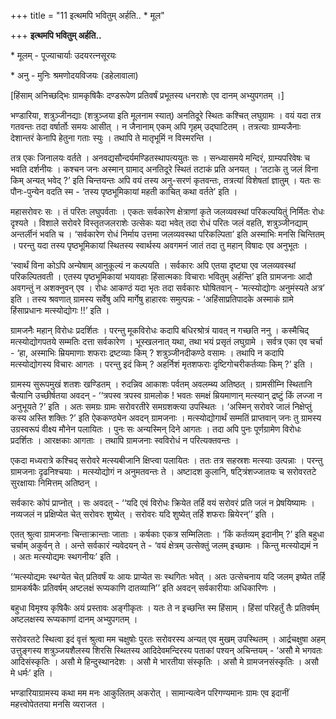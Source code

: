 +++
title = "11 इत्थमपि भवितुम् अर्हति.. * मूल"

+++
**इत्थमपि भवितुम् अर्हति..**

\* मूलम् - पूज्याचार्याः उदयरत्नसूरयः

\* अनु - मुनिः श्रमणोदयविजयः (डहेलावाला)

\[हिंसाम् अनिच्छद्भिः ग्रामकृषिकैः दण्डरूपेण प्रतिवर्षं प्रभूतस्य धनराशेः एव दानम् अभ्युपगतम् ।\]

भण्डारिया, शत्रुञ्जीनद्याः (शत्रुञ्जया इति मूलनाम स्यात्) अनतिदूरे स्थितः कश्चित् लघुग्रामः । वयं यदा तत्र गतवन्तः तदा वर्षार्तोः समयः आसीत् । न जैनानाम् एकम् अपि गृहम् उद्घाटितम् । तत्रत्याः ग्राम्यजैनाः देशान्तरं केनापि हेतुना गताः स्युः । तथापि ते मातृभूमिं न विस्मरन्ति ।

तत्र एकः जिनालयः वर्तते । अनवद्यसौन्दर्यमण्डितस्थापत्ययुतः सः । सन्ध्यासमये मन्दिरं, ग्राम्यपरिवेषः च भवति दर्शनीयः । कश्चन जनः अस्मान् ग्रामाद् अनतिदूरे स्थितं तटाकं प्रति अनयत् । ‘तटाके तु जलं विना किम् अन्यत् भवेद् ?’ इति चिन्तयन्तः अपि वयं तस्य अनु-सरणं कृतवन्तः, तत्रत्यां विशेषतां ज्ञातुम् । यतः सः पौनः-पुन्येन वदति स्म - ‘तस्य पृष्ठभूमिकायां महती काचित् कथा वर्तते’ इति ।

महासरोवरः सः । तं परितः लघुपर्वताः । एकतः सर्वकारेण क्षेत्राणां कृते जलव्यवस्थां परिकल्पयितुं निर्मितः रोधः दृश्यते । विशाले सरोवरे विस्तृतजलराशेः उत्सेकः यदा भवेत् तदा रोधं परितः जलं वहति, शत्रुञ्जीनद्याम् अन्तर्लीनं भवति च । ‘सर्वकारेण रोधं निर्माय उत्तमा जलव्यवस्था परिकल्पिता’ इति अस्माभिः मनसि चिन्तितम् । परन्तु यदा तस्य पृष्ठभूमिकायां स्थितस्य स्वार्थस्य अवगमनं जातं तदा तु महान् विषादः एव अनुभूतः ।

‘स्वार्थं विना कोऽपि अन्येषाम् आनुकूल्यं न कल्पयति । सर्वकारः अपि एतया दृष्ट्या एव जलव्यवस्थां परिकल्पितवती । एतस्य पृष्ठभूमिकायां भयावहाः हिंसात्मकाः विचाराः भवितुम् अर्हन्ति’ इति ग्रामजनाः आदौ अवगन्तुं न अशक्नुवन् एव । रोधः आकण्ठं यदा भृतः तदा सर्वकारः घोषितवान् - ‘मत्स्योद्योगः अनुमंस्यते अत्र’ इति । तस्य श्रवणात् ग्रामस्य सर्वेषु अपि मार्गेषु हाहारवः समुत्पन्नः - ‘अहिंसाप्रतिपादके अस्माकं ग्रामे हिंसाप्रधानः मत्स्योद्योगः !!’ इति ।

ग्रामजनैः महान् विरोधः प्रदर्शितः । परन्तु मूकविरोधः कदापि बधिरश्रोत्रं यावत् न गच्छति ननु । कस्मैचिद् मत्स्योद्योगपतये सम्मतिः दत्ता सर्वकारेण । भूस्खलनात् यथा, तथा भयं प्रसृतं लघुग्रामे । सर्वत्र एका एव चर्चा - ‘हा, अस्माभिः म्रियमाणाः शफराः द्रष्टव्याः किम् ? शत्रुञ्जीनदीकण्ठे वसामः । तथापि न कदापि मत्स्योद्योगस्य विचारः आगतः । परन्तु इदं किम् ? अहर्निशं मृतशफराः दृष्टिगोचरीकर्तव्याः किम् ?’ इति ।

ग्रामस्य सुरूपमुखं शतशः खण्डितम् । रुदन्निव आकाशः पर्वतम् अवलम्ब्य अतिष्ठत् । ग्रामसीम्नि स्थितानि चैत्यानि उच्छीर्षतया अवदन् - ‘‘त्रपस्व त्रपस्व ग्रामलोक ! भवतः समक्षं म्रियमाणान् मत्स्यान् द्रष्टुं किं लज्जा न अनुभूयते ?’ इति । अतः समग्रः ग्रामः सरोवरतीरे समग्रशक्त्या उपस्थितः । ‘अस्मिन् सरोवरे जालं निक्षेप्तुं कस्य अस्ति शक्तिः ?’ इति ऐककण्ठ्येन अवदन् ग्रामजनाः । मत्स्योद्योगार्थं सम्मतिं प्राप्तवान् जनः तु ग्रामस्य उग्रस्वरूपं वीक्ष्य मौनेन पलायितः । पुनः सः अन्यस्मिन् दिने आगतः । तदा अपि पुनः पूर्णग्रामेण विरोधः प्रदर्शितः । आरक्षकाः आगताः । तथापि ग्रामजनाः स्वविरोधं न परित्यक्तवन्तः ।

एकदा मध्यरात्रे कश्चिद् सरोवरे मत्स्यबीजानि क्षिप्त्वा पलायितः । ततः तत्र सहस्रशः मत्स्याः उत्पन्नाः । परन्तु ग्रामजनाः दृढनिश्चयाः । मत्स्योद्योगं न अनुमतवन्तः ते । अष्टादश कुलानि, षट्त्रिंशज्जातयः च सरोवरतटे सुरक्षायाः निमित्तम् अतिष्ठन् ।

सर्वकारः कोपं प्राप्नोत् । सः अवदत् - ‘‘यदि एवं विरोधः क्रियेत तर्हि वयं सरोवरं प्रति जलं न प्रेषयिष्यामः । नव्यजलं न प्रक्षिप्येत चेत् सरोवरः शुष्येत् । सरोवरः यदि शुष्येत् तर्हि शफराः म्रियेरन्’’ इति ।

एतत् श्रुत्वा ग्रामजनाः चिन्ताक्रान्ताः जाताः । कर्षकाः एकत्र सम्मिलिताः । ‘किं कर्तव्यम् इदानीम् ?’ इति बहुधा चर्चाम् अकुर्वन् ते । अन्ते सर्वकारं न्यवेदयन् ते - ‘वयं क्षेत्रम् उत्सेक्तुं जलम् इच्छामः । किन्तु मत्स्योद्यमं न । अतः मत्स्योद्यमः स्थगनीयः’ इति ।

‘‘मत्स्योद्यमः स्थग्येत चेत् प्रतिवर्षं यः आयः प्राप्येत सः स्थगितः भवेत् । अतः उत्सेचनाय यदि जलम् इष्येत तर्हि ग्रामकर्षकैः प्रतिवर्षम् अष्टलक्षं रूप्यकाणि दातव्यानि’’ इति अवदन् सर्वकारीयाः अधिकारिणः ।

बहुधा विमृश्य कृषिकैः अयं प्रस्तावः अङ्गीकृतः । यतः ते न इच्छन्ति स्म हिंसाम् । हिंसां परिहर्तुं तैः प्रतिवर्षम् अष्टलक्षस्य रूप्यकाणां दानम् अभ्युपगतम् ।

सरोवरतटे स्थित्वा इदं वृत्तं श्रुत्वा मम चक्षुषोः पुरतः सरोवरस्य अन्यत् एव मुखम् उपस्थितम् । आर्द्रचक्षुषा अहम् उत्तुङ्गस्य शत्रुञ्जयशैलस्य शिरसि स्थितस्य आदिदेवमन्दिरस्य पताकां पश्यन् अचिन्तयम् - ‘असौ मे भगवतः आदिसंस्कृतिः । असौ मे हिन्दुस्थानदेशः । असौ मे भारतीया संस्कृतिः । असौ मे ग्रामजनसंस्कृतिः । असौ मे धर्मः’ इति ।

भण्डारियाग्रामस्य कथा मम मनः आकुलितम् अकरोत् । सामान्यत्वेन परिगण्यमानः ग्रामः एव इदानीं महत्त्वोपेततया मनसि व्यराजत ।
